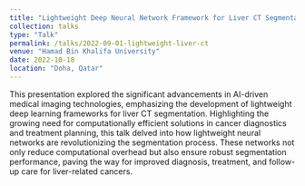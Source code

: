 ```yaml
---
title: "Lightweight Deep Neural Network Framework for Liver CT Segmentation"
collection: talks
type: "Talk"
permalink: /talks/2022-09-01-lightweight-liver-ct
venue: "Hamad Bin Khalifa University"
date: 2022-10-18
location: "Doha, Qatar"
---
```

This presentation explored the significant advancements in AI-driven medical imaging technologies, emphasizing the development of lightweight deep learning frameworks for liver CT segmentation. Highlighting the growing need for computationally efficient solutions in cancer diagnostics and treatment planning, this talk delved into how lightweight neural networks are revolutionizing the segmentation process. These networks not only reduce computational overhead but also ensure robust segmentation performance, paving the way for improved diagnosis, treatment, and follow-up care for liver-related cancers.